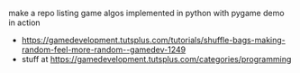 make a repo listing game algos implemented in python with pygame demo in action
- https://gamedevelopment.tutsplus.com/tutorials/shuffle-bags-making-random-feel-more-random--gamedev-1249
- stuff at https://gamedevelopment.tutsplus.com/categories/programming
